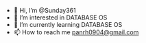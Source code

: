 - 👋 Hi, I’m @Sunday361
- 👀 I’m interested in DATABASE OS
- 🌱 I’m currently learning DATABASE OS
- 📫 How to reach me panrh0904@gmail.com

<!---
Sunday361/Sunday361 is a ✨ special ✨ repository because its `README.md` (this file) appears on your GitHub profile.
You can click the Preview link to take a look at your changes.
--->
